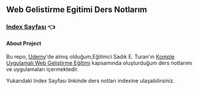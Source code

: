 ## Web Gelistirme Egitimi Ders Notlarım

### [Index Sayfası](https://aybarsumur.github.io/web-gelistirme-egitimi/) :point_left:

#### About Project
Bu repo, [Udemy](https://www.udemy.com/)'de almış olduğum,Eğitimci Sadık E. Turan'ın [Komple Uygulamalı Web Geliştirme Eğitimi](https://www.udemy.com/course/komple-web-developer-kursu/) kapsamında oluşturduğum ders notlarımı ve uygulamaları içermektedir.

Yukarıdaki Index Sayfası linkinde ders notları indexine ulaşabilirsiniz.


<!-- ## Installation
Projeyi klonlayarak kullanabilirsiniz. 
```
https://github.com/aybarsumur/web-gelistirme-egitimi.git
``` -->
